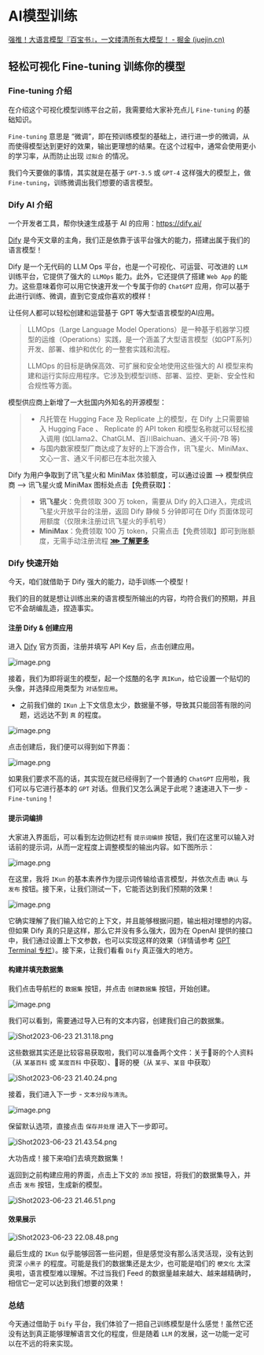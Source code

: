 # AI模型训练

[强推！大语言模型『百宝书』，一文缕清所有大模型！ - 掘金 (juejin.cn)](https://juejin.cn/post/7261628991055888442)

## 轻松可视化 Fine-tuning 训练你的模型

### Fine-tuning 介绍

在介绍这个可视化模型训练平台之前，我需要给大家补充点儿 `Fine-tuning` 的基础知识。

`Fine-tuning` 意思是 “微调”，即在预训练模型的基础上，进行进一步的微调，从而使得模型达到更好的效果，输出更理想的结果。在这个过程中，通常会使用更小的学习率，从而防止出现 `过拟合` 的情况。

我们今天要做的事情，其实就是在基于 `GPT-3.5` 或 `GPT-4` 这样强大的模型上，做 `Fine-tuning`，训练微调出我们想要的语言模型。

### Dify AI 介绍

一个开发者工具，帮你快速生成基于 AI 的应用：<https://dify.ai/>

[Dify](https://docs.dify.ai/v/zh-hans/getting-started/intro-to-dify) 是今天文章的主角，我们正是依靠于该平台强大的能力，搭建出属于我们的语言模型！

Dify 是一个无代码的 LLM Ops 平台，也是一个可视化、可运营、可改进的 `LLM` 训练平台，它提供了强大的 `LLMOps` 能力。此外，它还提供了搭建 `Web App` 的能力。这些意味着你可以用它快速开发一个专属于你的 `ChatGPT` 应用，你可以基于此进行训练、微调，直到它变成你喜欢的模样！

让任何人都可以轻松创建和运营基于 GPT 等大型语言模型的AI应用。

> LLMOps（Large Language Model Operations）是一种基于机器学习模型的运维（Operations）实践，是一个涵盖了大型语言模型（如GPT系列）开发、部署、维护和优化 的一整套实践和流程。
>
> LLMOps 的目标是确保高效、可扩展和安全地使用这些强大的 AI 模型来构建和运行实际应用程序。它涉及到模型训练、部署、监控、更新、安全性和合规性等方面。

模型供应商上新增了一大批国内外知名的开源模型：

> - 凡托管在 Hugging Face 及 Replicate 上的模型，在 Dify 上只需要输入 Hugging Face 、 Replicate 的 API token 和模型名称就可以轻松接入调用 (如Llama2、ChatGLM、百川Baichuan、通义千问-7B 等)
> - 与国内数家模型厂商达成了友好的上下游合作，讯飞星火、MiniMax、文心一言、通义千问都已在本批次接入

Dify 为用户争取到了讯飞星火和 MiniMax 体验额度，可以通过设置 --> 模型供应商 --> 讯飞星火或 MiniMax 图标处点击【免费获取】：

> - **讯飞星火**：免费领取 300 万 token，需要从 Dify 的入口进入，完成讯飞星火开放平台的注册，返回 Dify 静候 5 分钟即可在 Dify 页面体现可用额度（仅限未注册过讯飞星火的手机号）
> - **MiniMax**：免费领取 100 万 token，只需点击【免费领取】即可到账额度，无需手动注册流程 [**⋙ 了解更多**](https://mp.weixin.qq.com/s/uIdCnP1iVgnknjEUixKXdA)

### Dify 快速开始

今天，咱们就借助于 Dify 强大的能力，动手训练一个模型！

我们的目的就是想让训练出来的语言模型所输出的内容，均符合我们的预期，并且它不会胡编乱造，捏造事实。

#### 注册 Dify & 创建应用

进入 [Dify](https://dify.ai/) 官方页面，注册并填写 API Key 后，点击创建应用。

![image.png](./assets/96c7f7e9881049d1b93ee19dbf34d4a0.png)

接着，我们为即将诞生的模型，起一个炫酷的名字 `真IKun`，给它设置一个贴切的头像，并选择应用类型为 `对话型应用`。

- 之前我们做的 `IKun` 上下文信息太少，数据量不够，导致其只能回答有限的问题，远远达不到 `真` 的程度。

![image.png](./assets/1405f3e9fada4c0cbd545ba4b62f435c.png)

点击创建后，我们便可以得到如下界面：

![image.png](./assets/6ee08f5d97c44cfda48ac4f5c06dd126.png)

如果我们要求不高的话，其实现在就已经得到了一个普通的 `ChatGPT` 应用啦，我们可以与它进行基本的 `GPT` 对话。但我们又怎么满足于此呢？速速进入下一步 - `Fine-tuning`！

#### 提示词编排

大家进入界面后，可以看到左边侧边栏有 `提示词编排` 按钮，我们在这里可以输入对话前的提示词，从而一定程度上调整模型的输出内容。如下图所示：

![image.png](./assets/97a26abacc0f4ac98bc88b30947f6c22.png)

在这里，我将 `IKun` 的基本素养作为提示词传输给语言模型，并依次点击 `确认` 与 `发布` 按钮。接下来，让我们测试一下，它能否达到我们预期的效果！

![image.png](./assets/d694dc7225a14d2f95ccc2955b54822d.png)

它确实理解了我们输入给它的上下文，并且能够根据问题，输出相对理想的内容。但如果 Dify 真的只是这样，那么它并没有多么强大，因为在 OpenAI 提供的接口中，我们通过设置上下文参数，也可以实现这样的效果（详情请参考 [GPT Terminal 专栏](https://juejin.cn/column/7244174817679425591)）。接下来，让我们看看 `Dify` 真正强大的地方。

#### 构建并填充数据集

我们点击导航栏的 `数据集` 按钮，并点击 `创建数据集` 按钮，开始创建。

![image.png](./assets/db2a87f3791b46c9b1fd28539509f4fb.png)

我们可以看到，需要通过导入已有的文本内容，创建我们自己的数据集。

![iShot2023-06-23 21.31.18.png](./assets/e74d2c56fc6747bbb8863c77b1e394a1.png)

这些数据其实还是比较容易获取啦，我们可以准备两个文件：关于🐔哥的个人资料（从 `某基百科` 或 `某度百科` 中获取）、🐔哥的梗（从 `某乎`、`某音` 中获取）

![iShot2023-06-23 21.40.24.png](./assets/6ff16d6db5c44ec2b610894b29441fca.png)

接着，我们进入下一步 - `文本分段与清洗`。

![image.png](./assets/0f6cb514b5014918bcff3d95264c2820.png)

保留默认选项，直接点击 `保存并处理` 进入下一步即可。

![iShot2023-06-23 21.43.54.png](./assets/e671ded0b3df4f1b9da439969ebc0428.png)

大功告成！接下来咱们去填充数据集！

返回到之前构建应用的界面，点击上下文的 `添加` 按钮，将我们的数据集导入，并点击 `发布` 按钮，生成新的模型。

![iShot2023-06-23 21.46.51.png](./assets/30b46056942041f29b21196b62ccfa17.png)

#### 效果展示

![iShot2023-06-23 22.08.48.png](./assets/92eb28c434f2484b935985511476eff0.png)

最后生成的 `IKun` 似乎能够回答一些问题，但是感觉没有那么活灵活现，没有达到资深 `小黑子` 的程度。可能是我们的数据集还是太少，也可能是咱们的 `梗文化` 太深奥啦，语言模型难以理解。不过当我们 Feed 的数据量越来越大、越来越精确时，相信它一定可以达到我们想要的效果！

### 总结

今天通过借助于 `Dify` 平台，我们体验了一把自己训练模型是什么感觉！虽然它还没有达到真正能够理解语言文化的程度，但是随着 `LLM` 的发展，这一功能一定可以在不远的将来实现。
